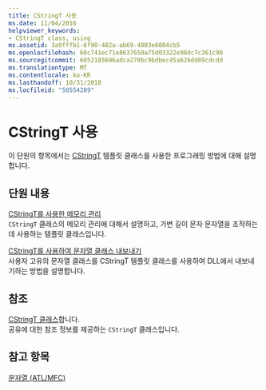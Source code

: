 ```yaml
---
title: CStringT 사용
ms.date: 11/04/2016
helpviewer_keywords:
- CStringT class, using
ms.assetid: 3a9fffb1-6f90-482a-ab69-4003e6084cb5
ms.openlocfilehash: 60c741ec71e8637650a75d03322e98dc7c361c90
ms.sourcegitcommit: 6052185696adca270bc9bdbec45a626dd89cdcdd
ms.translationtype: MT
ms.contentlocale: ko-KR
ms.lasthandoff: 10/31/2018
ms.locfileid: "50554289"
---
```

# <a name="using-cstringt"></a>CStringT 사용

이 단원의 항목에서는 [CStringT](../atl-mfc-shared/reference/cstringt-class.md) 템플릿 클래스를 사용한 프로그래밍 방법에 대해 설명합니다.

## <a name="in-this-section"></a>단원 내용

[CStringT를 사용한 메모리 관리](../atl-mfc-shared/memory-management-with-cstringt.md)<br/>
`CStringT` 클래스의 메모리 관리에 대해서 설명하고, 가변 길이 문자 문자열을 조작하는 데 사용하는 템플릿 클래스입니다.

[CStringT를 사용하여 문자열 클래스 내보내기](../atl-mfc-shared/exporting-string-classes-using-cstringt.md)<br/>
사용자 고유의 문자열 클래스를 CStringT 템플릿 클래스를 사용하여 DLL에서 내보내기하는 방법을 설명합니다.

## <a name="reference"></a>참조

[CStringT 클래스](../atl-mfc-shared/reference/cstringt-class.md)합니다.<br/>
공유에 대한 참조 정보를 제공하는 `CStringT` 클래스입니다.

## <a name="see-also"></a>참고 항목

[문자열 (ATL/MFC)](../atl-mfc-shared/strings-atl-mfc.md)

